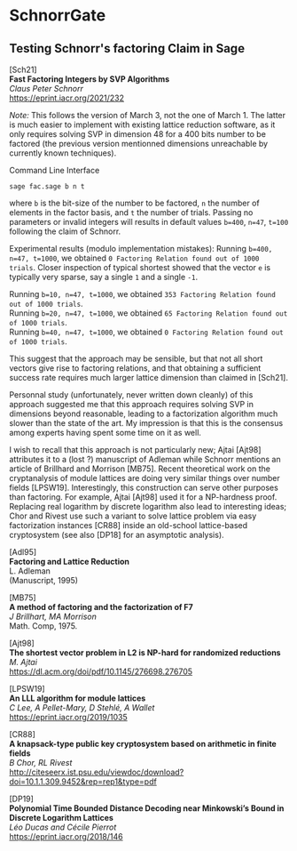 # SchnorrGate
## Testing Schnorr's factoring Claim in Sage

[Sch21] <br />
**Fast Factoring Integers by SVP Algorithms** <br />
_Claus Peter Schnorr_ <br />
https://eprint.iacr.org/2021/232 <br />

*Note:* This follows the version of March 3, not the one of March 1. The latter is much easier to implement with existing lattice reduction software, as it only requires solving SVP in dimension 48 for a 400 bits number to be factored (the previous version mentionned dimensions unreachable by currently known techniques).<br />

Command Line Interface
```
sage fac.sage b n t
```
where `b` is the bit-size of the number to be factored, `n` the number of elements in the factor basis, and `t` the number of trials. Passing no parameters or invalid integers will results in default values `b=400`, `n=47`, `t=100` following the claim of Schnorr.

Experimental results (modulo implementation mistakes):
Running `b=400, n=47, t=1000`, we obtained ```0 Factoring Relation found out of 1000 trials```. Closer inspection of typical shortest showed that the vector `e` is typically very sparse, say a single `1` and a single `-1`.

Running `b=10, n=47, t=1000`, we obtained `353 Factoring Relation found out of 1000 trials`. <br />
Running `b=20, n=47, t=1000`, we obtained `65 Factoring Relation found out of 1000 trials`. <br />
Running `b=40, n=47, t=1000`, we obtained `0 Factoring Relation found out of 1000 trials`. <br />

This suggest that the approach may be sensible, but that not all short vectors give rise to factoring relations, and that obtaining a sufficient success rate requires much larger lattice dimension than claimed in [Sch21]. 

Personnal study (unfortunately, never written down cleanly) of this approach suggested me that this approach requires solving SVP in dimensions beyond reasonable, leading to a factorization algorithm much slower than the state of the art. My impression is that this is the consensus among experts having spent some time on it as well. 

I wish to recall that this approach is not particularly new; Ajtai [Ajt98] attributes it to a (lost ?) manuscript of Adleman while Schnorr mentions an article of Brillhard and Morrison [MB75]. Recent theoretical work on the cryptanalysis of module lattices are doing very similar things over number fields [LPSW19]. Interestingly, this construction can serve other purposes than factoring. For example, Ajtai [Ajt98] used it for a NP-hardness proof. Replacing real logarithm by discrete logarithm also lead to interesting ideas; Chor and Rivest use such a variant to solve lattice problem via easy factorization instances [CR88] inside an old-school lattice-based cryptosystem (see also [DP18] for an asymptotic analysis).

[Adl95] <br />
**Factoring and Lattice Reduction** <br />
L. Adleman <br />
(Manuscript, 1995)

[MB75] <br />
**A method of factoring and the factorization of F7** <br />
_J Brillhart, MA Morrison_ <br />
Math. Comp, 1975.

[Ajt98] <br />
**The shortest vector problem in L2 is NP-hard for randomized reductions** <br />
_M. Ajtai_ <br />
https://dl.acm.org/doi/pdf/10.1145/276698.276705 <br />

[LPSW19] <br />
**An LLL algorithm for module lattices** <br />
_C Lee, A Pellet-Mary, D Stehlé, A Wallet_ <br />
https://eprint.iacr.org/2019/1035

[CR88] <br />
**A knapsack-type public key cryptosystem based on arithmetic in finite fields** <br />
_B Chor, RL Rivest_ <br />
http://citeseerx.ist.psu.edu/viewdoc/download?doi=10.1.1.309.9452&rep=rep1&type=pdf

[DP19]<br />
**Polynomial Time Bounded Distance Decoding near Minkowski’s Bound in Discrete Logarithm Lattices**<br />
_Léo Ducas and Cécile Pierrot_ <br />
https://eprint.iacr.org/2018/146

